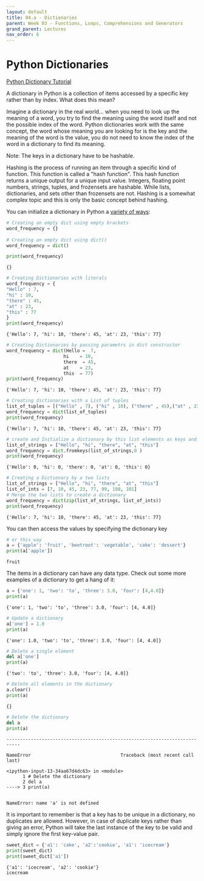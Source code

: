 ```yaml
---
layout: default
title: 04.a - Dictionaries
parent: Week 03 - Functions, Loops, Comprehensions and Generators
grand_parent: Lectures
nav_order: 6
---
```


# Python Dictionaries
[Python Dictionary Tutorial](https://www.datacamp.com/community/tutorials/python-dictionary-tutorial)

A dictionary in Python is a collection of items accessed by a specific key rather than by index. What does this mean?

Imagine a dictionary in the real world... when you need to look up the meaning of a word, you try to find the meaning using the word itself and not the possible index of the word. Python dictionaries work with the same concept, the word whose meaning you are looking for is the key and the meaning of the word is the value, you do not need to know the index of the word in a dictionary to find its meaning.

Note: The keys in a dictionary have to be hashable.

Hashing is the process of running an item through a specific kind of function. This function is called a "hash function". This hash function returns a unique output for a unique input value. Integers, floating point numbers, strings, tuples, and frozensets are hashable. While lists, dictionaries, and sets other than frozensets are not. Hashing is a somewhat complex topic and this is only the basic concept behind hashing.

You can initialize a dictionary in Python a [variety of ways](https://thispointer.com/python-6-different-ways-to-create-dictionaries/):


```python
# Creating an empty dict using empty brackets
word_frequency = {}
 
# Creating an empty dict using dict()
word_frequency = dict()

print(word_frequency)
```

    {}



```python
# Creating Dictionaries with literals
word_frequency = {
"Hello" : 7,
"hi" : 10,
"there" : 45,
"at" : 23,
"this" : 77
}
print(word_frequency)
```

    {'Hello': 7, 'hi': 10, 'there': 45, 'at': 23, 'this': 77}



```python
# Creating Dictionaries by passing parametrs in dict constructor
word_frequency = dict(Hello =  7, 
                     hi    = 10,
                     there  = 45,
                     at    = 23,
                     this  = 77)
print(word_frequency)
```

    {'Hello': 7, 'hi': 10, 'there': 45, 'at': 23, 'this': 77}



```python
# Creating dictionaries with a List of tuples    
list_of_tuples = [("Hello" , 7), ("hi" , 10), ("there" , 45),("at" , 23),("this" , 77)]
word_frequency = dict(list_of_tuples)
print(word_frequency)
```

    {'Hello': 7, 'hi': 10, 'there': 45, 'at': 23, 'this': 77}



```python
# create and Initialize a dictionary by this list elements as keys and with same value 0
list_of_strings = ["Hello", "hi", "there", "at", "this"]
word_frequency = dict.fromkeys(list_of_strings,0 )
print(word_frequency)
```

    {'Hello': 0, 'hi': 0, 'there': 0, 'at': 0, 'this': 0}



```python
# Creating a Dictionary by a two lists
list_of_strings = ["Hello", "hi", "there", "at", "this"]
list_of_ints = [7, 10, 45, 23, 77, 99, 100, 101]
# Merge the two lists to create a dictionary
word_frequency = dict(zip(list_of_strings, list_of_ints))
print(word_frequency)
```

    {'Hello': 7, 'hi': 10, 'there': 45, 'at': 23, 'this': 77}


You can then access the values by specifying the dictionary key


```python
# or this way
a = {'apple': 'fruit', 'beetroot': 'vegetable', 'cake': 'dessert'}
print(a['apple'])
```

    fruit


The items in a dictionary can have any data type. Check out some more examples of a dictionary to get a hang of it:


```python
a = {'one': 1, 'two': 'to', 'three': 3.0, 'four': [4,4.0]}
print(a)
```

    {'one': 1, 'two': 'to', 'three': 3.0, 'four': [4, 4.0]}



```python
# Update a dictionary
a['one'] = 1.0 
print(a)
```

    {'one': 1.0, 'two': 'to', 'three': 3.0, 'four': [4, 4.0]}



```python
# Delete a single element
del a['one'] 
print(a)
```

    {'two': 'to', 'three': 3.0, 'four': [4, 4.0]}



```python
# Delete all elements in the dictionary
a.clear()
print(a)
```

    {}



```python
# Delete the dictionary
del a 
print(a)
```


    ---------------------------------------------------------------------------

    NameError                                 Traceback (most recent call last)

    <ipython-input-13-34aa67d4dc63> in <module>
          1 # Delete the dictionary
          2 del a
    ----> 3 print(a)
    

    NameError: name 'a' is not defined


It is important to remember is that a key has to be unique in a dictionary, no duplicates are allowed. However, in case of duplicate keys rather than giving an error, Python will take the last instance of the key to be valid and simply ignore the first key-value pair.


```python
sweet_dict = {'a1': 'cake', 'a2':'cookie', 'a1': 'icecream'}
print(sweet_dict)
print(sweet_dict['a1'])
```

    {'a1': 'icecream', 'a2': 'cookie'}
    icecream

